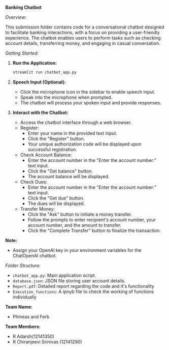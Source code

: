 **Banking Chatbot**

*Overview:*

This submission folder contains code for a conversational chatbot designed to facilitate banking interactions, with a focus on providing a user-friendly experience. The chatbot enables users to perform tasks such as checking account details, transferring money, and engaging in casual conversation.

*Getting Started:*

1. **Run the Application:**
   ```bash
   streamlit run chatbot_app.py
   ```

2. **Speech Input (Optional):**
   - Click the microphone icon in the sidebar to enable speech input.
   - Speak into the microphone when prompted.
   - The chatbot will process your spoken input and provide responses.

3. **Interact with the Chatbot:**
   - Access the chatbot interface through a web browser.
   - Register:
      - Enter your name in the provided text input.
      - Click the "Register" button.
      - Your unique authorization code will be displayed upon successful registration.
   - Check Account Balance:
      - Enter the account number in the "Enter the account number:" text input.
      - Click the "Get balance" button.
      - The account balance will be displayed.
   - Check Dues:
      - Enter the account number in the "Enter the account number:" text input.
      - Click the "Get due" button.
      - The dues will be displayed.
   - Transfer Money:
      - Click the "Ask" button to initiate a money transfer.
      - Follow the prompts to enter recipient's account number, your account number, and the amount to transfer.
      - Click the "Complete Transfer" button to finalize the transaction.

**Note:** 
   - Assign your OpenAI key in your environment variables for the ChatOpenAI chatbot.

*Folder Structure:*

- `chatbot_app.py`: Main application script.
- `database.json`: JSON file storing user account details.
- `Report.pdf`: Detailed report regarding the code and it's functionality
- `Execution_functions`: A ipnyb file to check the working of functions individually

**Team Name:** 
- Phineas and Ferb

**Team Members:** 
- R Adarsh(12141350) 
- R Chiranjeevi Srinivas (12141290)
